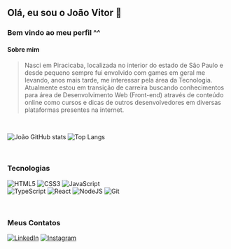 
## Olá, eu sou o João Vitor 🔰
### Bem vindo ao meu perfil ^^
#### Sobre mim
>Nasci em Piracicaba, localizada no interior do estado de São Paulo e desde pequeno sempre fui envolvido com games em geral me levando, anos mais tarde, me interessar pela área da Tecnologia. Atualmente estou em transição de carreira buscando conhecimentos para área de Desenvolvimento Web (Front-end) através de conteúdo online como cursos e dicas de outros desenvolvedores em diversas plataformas presentes na internet.

<br>

![João GitHub stats](https://github-readme-stats.vercel.app/api?username=jo4ovittor&show_icons=true&theme=transparent)
![Top Langs](https://github-readme-stats.vercel.app/api/top-langs/?username=jo4ovittor&hide_progress=true)

<br>

### Tecnologias

![HTML5](https://img.shields.io/badge/html5-%23E34F26.svg?style=for-the-badge&logo=html5&logoColor=white)
![CSS3](https://img.shields.io/badge/css3-%231572B6.svg?style=for-the-badge&logo=css3&logoColor=white)
![JavaScript](https://img.shields.io/badge/javascript-%23323330.svg?style=for-the-badge&logo=javascript&logoColor=%23F7DF1E)
<br>
![TypeScript](https://img.shields.io/badge/typescript-%23007ACC.svg?style=for-the-badge&logo=typescript&logoColor=white)
![React](https://img.shields.io/badge/react-%2320232a.svg?style=for-the-badge&logo=react&logoColor=%2361DAFB)
![NodeJS](https://img.shields.io/badge/node.js-6DA55F?style=for-the-badge&logo=node.js&logoColor=white)
![Git](https://img.shields.io/badge/git-%23F05033.svg?style=for-the-badge&logo=git&logoColor=white)

<br>

### Meus Contatos
[![LinkedIn](https://img.shields.io/badge/linkedin-%230077B5.svg?style=for-the-badge&logo=linkedin&logoColor=white)](https://www.linkedin.com/in/joao-vittor-barbossa/)
[![Instagram](https://img.shields.io/badge/Instagram-%23E4405F.svg?style=for-the-badge&logo=Instagram&logoColor=white)](https://instagram.com/jv.barbossa?utm_source=qr&igshid=MzNlNGNkZWQ4Mg%3D%3D)
